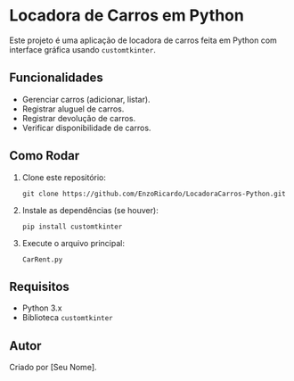 # Locadora de Carros em Python
Este projeto é uma aplicação de locadora de carros feita em Python com interface gráfica usando `customtkinter`.

## Funcionalidades
- Gerenciar carros (adicionar, listar).
- Registrar aluguel de carros.
- Registrar devolução de carros.
- Verificar disponibilidade de carros.

## Como Rodar
1. Clone este repositório:
   ```
   git clone https://github.com/EnzoRicardo/LocadoraCarros-Python.git
   ```
2. Instale as dependências (se houver):
   ```
   pip install customtkinter
   ```
3. Execute o arquivo principal:
   ```
   CarRent.py
   ```

## Requisitos
- Python 3.x
- Biblioteca `customtkinter`

## Autor
Criado por [Seu Nome].
